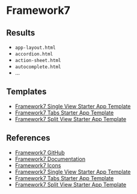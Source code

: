 # Framework7

## Results
- `app-layout.html`
- `accordion.html`
- `action-sheet.html`
- `autocomplete.html`
- ...

## Templates
- [Framework7 Single View Starter App Template](framework7-template-single-view/README.md)
- [Framework7 Tabs Starter App Template](framework7-template-tabs/README.md)
- [Framework7 Split View Starter App Template](framework7-template-split-view/README.md)

## References
- [Framework7 GitHub](https://github.com/framework7io/framework7)
- [Framework7 Documentation](http://framework7.cn/docs/)
- [Framework7 Icons](https://github.com/framework7io/framework7-icons)
- [Framework7 Single View Starter App Template](https://github.com/framework7io/framework7-template-single-view)
- [Framework7 Tabs Starter App Template](https://github.com/framework7io/framework7-template-tabs)
- [Framework7 Split View Starter App Template](https://github.com/framework7io/framework7-template-split-view)